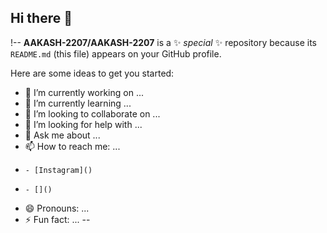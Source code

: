 ## Hi there 👋

!--
**AAKASH-2207/AAKASH-2207** is a ✨ _special_ ✨ repository because its `README.md` (this file) appears on your GitHub profile.

Here are some ideas to get you started:

- 🔭 I’m currently working on ...
- 🌱 I’m currently learning ...
- 👯 I’m looking to collaborate on ...
- 🤔 I’m looking for help with ...
- 💬 Ask me about ...
- 📫 How to reach me: ...
-     - [Instagram]()
-     - []()
- 😄 Pronouns: ...
- ⚡ Fun fact: ...
--
